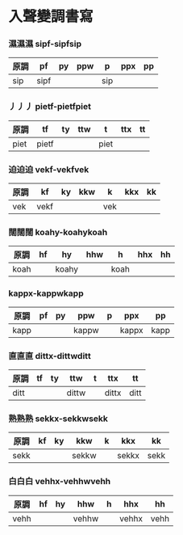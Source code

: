 # 入聲變調書寫

### 濕濕濕 sipf-sipfsip

| 原調 | pf | py | ppw | p | ppx | pp |
| --- | --- | --- | --- | --- | --- | --- |
| sip | sipf ||| sip |||

### 丿丿丿 pietf-pietfpiet

| 原調 | tf | ty | ttw | t | ttx | tt |
| --- | --- | --- | --- | --- | --- | --- |
| piet | pietf ||| piet |||

### 迫迫迫 vekf-vekfvek

| 原調 | kf | ky | kkw | k | kkx | kk |
| --- | --- | --- | --- | --- | --- | --- |
| vek | vekf ||| vek |||

### 闊闊闊 koahy-koahykoah

| 原調 | hf | hy | hhw | h | hhx | hh |
| --- | --- | --- | --- | --- | --- | --- |
| koah || koahy || koah |||

### kappx-kappwkapp

| 原調 | pf | py | ppw | p | ppx | pp |
| --- | --- | --- | --- | --- | --- | --- |
| kapp ||| kappw || kappx | kapp |

### 直直直 dittx-dittwditt

| 原調 | tf | ty | ttw | t | ttx | tt |
| --- | --- | --- | --- | --- | --- | --- |
| ditt ||| dittw || dittx | ditt |

### 熟熟熟 sekkx-sekkwsekk

| 原調 | kf | ky | kkw | k | kkx | kk |
| --- | --- | --- | --- | --- | --- | --- |
| sekk ||| sekkw || sekkx | sekk |

### 白白白 vehhx-vehhwvehh

| 原調 | hf | hy | hhw | h | hhx | hh |
| --- | --- | --- | --- | --- | --- | --- |
| vehh ||| vehhw || vehhx | vehh |
